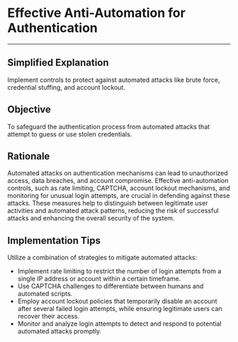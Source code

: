# Effective Anti-Automation for Authentication

---

## Simplified Explanation

Implement controls to protect against automated attacks like brute force, credential stuffing, and account lockout.

## Objective

To safeguard the authentication process from automated attacks that attempt to guess or use stolen credentials.

## Rationale

Automated attacks on authentication mechanisms can lead to unauthorized access, data breaches, and account compromise. Effective anti-automation controls, such as rate limiting, CAPTCHA, account lockout mechanisms, and monitoring for unusual login attempts, are crucial in defending against these attacks. These measures help to distinguish between legitimate user activities and automated attack patterns, reducing the risk of successful attacks and enhancing the overall security of the system.

## Implementation Tips

Utilize a combination of strategies to mitigate automated attacks:
- Implement rate limiting to restrict the number of login attempts from a single IP address or account within a certain timeframe.
- Use CAPTCHA challenges to differentiate between humans and automated scripts.
- Employ account lockout policies that temporarily disable an account after several failed login attempts, while ensuring legitimate users can recover their access.
- Monitor and analyze login attempts to detect and respond to potential automated attacks promptly.
